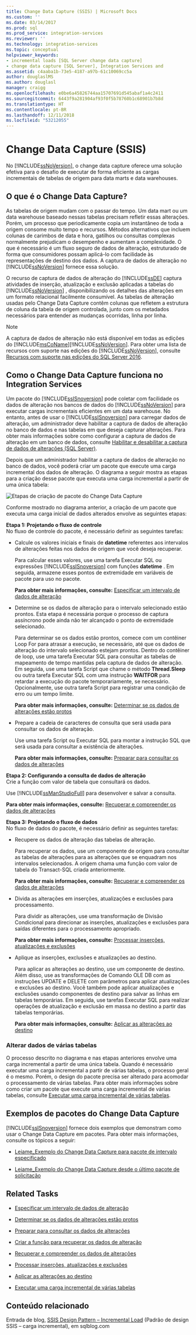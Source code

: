 ```yaml
---
title: Change Data Capture (SSIS) | Microsoft Docs
ms.custom: ''
ms.date: 03/14/2017
ms.prod: sql
ms.prod_service: integration-services
ms.reviewer: ''
ms.technology: integration-services
ms.topic: conceptual
helpviewer_keywords:
- incremental loads [SQL Server change data capture]
- change data capture [SQL Server], Integration Services and
ms.assetid: c4aaba1b-73e5-4187-a97b-61c10069cc5a
author: douglaslMS
ms.author: douglasl
manager: craigg
ms.openlocfilehash: e0be6a45826744aa15707691d545abaf1a4c2411
ms.sourcegitcommit: 6443f9a281904af93f0f5b78760b1c68901b7b8d
ms.translationtype: HT
ms.contentlocale: pt-BR
ms.lasthandoff: 12/11/2018
ms.locfileid: "53212055"
---
```

# <a name="change-data-capture-ssis"></a>Change Data Capture (SSIS)
  No [!INCLUDE[ssNoVersion](../../includes/ssnoversion-md.md)], o change data capture oferece uma solução efetiva para o desafio de executar de forma eficiente as cargas incrementais de tabelas de origem para data marts e data warehouses.  
  
## <a name="what-is-change-data-capture"></a>O que é o Change Data Capture?  
 As tabelas de origem mudam com o passar do tempo. Um data mart ou um data warehouse baseado nessas tabelas precisam refletir essas alterações. Porém, um processo que periodicamente copia um instantâneo de toda a origem consome muito tempo e recursos. Métodos alternativos que incluem colunas de carimbos de data e hora, gatilhos ou consultas complexas normalmente prejudicam o desempenho e aumentam a complexidade. O que é necessário é um fluxo seguro de dados de alteração, estruturado de forma que consumidores possam aplicá-lo com facilidade às representações de destino dos dados. A captura de dados de alteração no [!INCLUDE[ssNoVersion](../../includes/ssnoversion-md.md)] fornece essa solução.  
  
 O recurso de captura de dados de alteração do [!INCLUDE[ssDE](../../includes/ssde-md.md)] captura atividades de inserção, atualização e exclusão aplicadas a tabelas do [!INCLUDE[ssNoVersion](../../includes/ssnoversion-md.md)] , disponibilizando os detalhes das alterações em um formato relacional facilmente consumível. As tabelas de alteração usadas pelo Change Data Capture contêm colunas que refletem a estrutura de coluna da tabela de origem controlada, junto com os metadados necessários para entender as mudanças ocorridas, linha por linha.  
  
> [!NOTE]
>  A captura de dados de alteração não está disponível em todas as edições do [!INCLUDE[msCoName](../../includes/msconame-md.md)][!INCLUDE[ssNoVersion](../../includes/ssnoversion-md.md)]. Para obter uma lista de recursos com suporte nas edições do [!INCLUDE[ssNoVersion](../../includes/ssnoversion-md.md)], consulte [Recursos com suporte nas edições do SQL Server 2016](~/sql-server/editions-and-supported-features-for-sql-server-2016.md).  
  
## <a name="how-change-data-capture-works-in-integration-services"></a>Como o Change Data Capture funciona no Integration Services  
 Um pacote do [!INCLUDE[ssISnoversion](../../includes/ssisnoversion-md.md)] pode coletar com facilidade os dados de alteração nos bancos de dados do [!INCLUDE[ssNoVersion](../../includes/ssnoversion-md.md)] para executar cargas incrementais eficientes em um data warehouse. No entanto, antes de usar o [!INCLUDE[ssISnoversion](../../includes/ssisnoversion-md.md)] para carregar dados de alteração, um administrador deve habilitar a captura de dados de alteração no banco de dados e nas tabelas em que deseja capturar alterações. Para obter mais informações sobre como configurar a captura de dados de alteração em um banco de dados, consulte [Habilitar e desabilitar a captura de dados de alterações &#40;SQL Server&#41;](../../relational-databases/track-changes/enable-and-disable-change-data-capture-sql-server.md).  
  
 Depois que um administrador habilitar a captura de dados de alteração no banco de dados, você poderá criar um pacote que execute uma carga incremental dos dados de alteração. O diagrama a seguir mostra as etapas para a criação desse pacote que executa uma carga incremental a partir de uma única tabela:  
  
 ![Etapas de criação de pacote do Change Data Capture](../../integration-services/change-data-capture/media/cdc-package-creation.gif "Etapas de criação de pacote do Change Data Capture")  
  
 Conforme mostrado no diagrama anterior, a criação de um pacote que executa uma carga inicial de dados alterados envolve as seguintes etapas:  
  
 **Etapa 1: Projetando o fluxo de controle**  
 No fluxo de controle do pacote, é necessário definir as seguintes tarefas:  
  
-   Calcule os valores iniciais e finais de **datetime** referentes aos intervalos de alterações feitas nos dados de origem que você deseja recuperar.  
  
     Para calcular esses valores, use uma tarefa Executar SQL ou expressões [!INCLUDE[ssISnoversion](../../includes/ssisnoversion-md.md)] com funções **datetime** . Em seguida, armazene esses pontos de extremidade em variáveis de pacote para uso no pacote.  
  
     **Para obter mais informações, consulte:** [Especificar um intervalo de dados de alteração](../../integration-services/change-data-capture/specify-an-interval-of-change-data.md)  
  
-   Determine se os dados de alteração para o intervalo selecionado estão prontos. Esta etapa é necessária porque o processo de captura assíncrono pode ainda não ter alcançado o ponto de extremidade selecionado.  
  
     Para determinar se os dados estão prontos, comece com um contêiner Loop For para atrasar a execução, se necessário, até que os dados de alteração do intervalo selecionado estejam prontos. Dentro do contêiner de loop, use uma tarefa Executar SQL para consultar as tabelas de mapeamento de tempo mantidas pela captura de dados de alteração. Em seguida, use uma tarefa Script que chame o método **Thread.Sleep** ou outra tarefa Executar SQL com uma instrução **WAITFOR** para retardar a execução do pacote temporariamente, se necessário. Opcionalmente, use outra tarefa Script para registrar uma condição de erro ou um tempo limite.  
  
     **Para obter mais informações, consulte:** [Determinar se os dados de alterações estão protos](../../integration-services/change-data-capture/determine-whether-the-change-data-is-ready.md)  
  
-   Prepare a cadeia de caracteres de consulta que será usada para consultar os dados de alteração.  
  
     Use uma tarefa Script ou Executar SQL para montar a instrução SQL que será usada para consultar a existência de alterações.  
  
     **Para obter mais informações, consulte:** [Preparar para consultar os dados de alterações](../../integration-services/change-data-capture/prepare-to-query-for-the-change-data.md)  
  
 **Etapa 2: Configurando a consulta de dados de alteração**  
 Crie a função com valor de tabela que consultará os dados.  
  
 Use [!INCLUDE[ssManStudioFull](../../includes/ssmanstudiofull-md.md)] para desenvolver e salvar a consulta.  
  
 **Para obter mais informações, consulte:** [Recuperar e compreender os dados de alterações](../../integration-services/change-data-capture/retrieve-and-understand-the-change-data.md)  
  
 **Etapa 3: Projetando o fluxo de dados**  
 No fluxo de dados do pacote, é necessário definir as seguintes tarefas:  
  
-   Recupere os dados de alteração das tabelas de alteração.  
  
     Para recuperar os dados, use um componente de origem para consultar as tabelas de alterações para as alterações que se enquadram nos intervalos selecionados. A origem chama uma função com valor de tabela do Transact-SQL criada anteriormente.  
  
     **Para obter mais informações, consulte:** [Recuperar e compreender os dados de alterações](../../integration-services/change-data-capture/retrieve-and-understand-the-change-data.md)  
  
-   Divida as alterações em inserções, atualizações e exclusões para processamento.  
  
     Para dividir as alterações, use uma transformação de Divisão Condicional para direcionar as inserções, atualizações e exclusões para saídas diferentes para o processamento apropriado.  
  
     **Para obter mais informações, consulte:** [Processar inserções, atualizações e exclusões](../../integration-services/change-data-capture/process-inserts-updates-and-deletes.md)  
  
-   Aplique as inserções, exclusões e atualizações ao destino.  
  
     Para aplicar as alterações ao destino, use um componente de destino. Além disso, use as transformações de Comando OLE DB com as instruções UPDATE e DELETE com parâmetros para aplicar atualizações e exclusões ao destino. Você também pode aplicar atualizações e exclusões usando componentes de destino para salvar as linhas em tabelas temporárias. Em seguida, use tarefas Executar SQL para realizar operações de atualização e exclusão em massa no destino a partir das tabelas temporárias.  
  
     **Para obter mais informações, consulte:** [Aplicar as alterações ao destino](../../integration-services/change-data-capture/apply-the-changes-to-the-destination.md)  
  
### <a name="change-data-from-multiple-tables"></a>Alterar dados de várias tabelas  
 O processo descrito no diagrama e nas etapas anteriores envolve uma carga incremental a partir de uma única tabela. Quando é necessário executar uma carga incremental a partir de várias tabelas, o processo geral é o mesmo. Porém, o design do pacote precisa ser alterado para acomodar o processamento de várias tabelas. Para obter mais informações sobre como criar um pacote que execute uma carga incremental de várias tabelas, consulte [Executar uma carga incremental de várias tabelas](../../integration-services/change-data-capture/perform-an-incremental-load-of-multiple-tables.md).  
  
## <a name="samples-of-change-data-capture-packages"></a>Exemplos de pacotes do Change Data Capture  
 [!INCLUDE[ssISnoversion](../../includes/ssisnoversion-md.md)] fornece dois exemplos que demonstram como usar o Change Data Capture em pacotes. Para obter mais informações, consulte os tópicos a seguir:  
  
-   [Leiame_Exemplo do Change Data Capture para pacote de intervalo especificado](https://go.microsoft.com/fwlink/?LinkId=133507)  
  
-   [Leiame_Exemplo do Change Data Capture desde o último pacote de solicitação](https://go.microsoft.com/fwlink/?LinkId=133508)  
  
## <a name="related-tasks"></a>Related Tasks  
  
-   [Especificar um intervalo de dados de alteração](../../integration-services/change-data-capture/specify-an-interval-of-change-data.md)  
  
-   [Determinar se os dados de alterações estão protos](../../integration-services/change-data-capture/determine-whether-the-change-data-is-ready.md)  
  
-   [Preparar para consultar os dados de alterações](../../integration-services/change-data-capture/prepare-to-query-for-the-change-data.md)  
  
-   [Criar a função para recuperar os dados de alteração](../../integration-services/change-data-capture/create-the-function-to-retrieve-the-change-data.md)  
  
-   [Recuperar e compreender os dados de alterações](../../integration-services/change-data-capture/retrieve-and-understand-the-change-data.md)  
  
-   [Processar inserções, atualizações e exclusões](../../integration-services/change-data-capture/process-inserts-updates-and-deletes.md)  
  
-   [Aplicar as alterações ao destino](../../integration-services/change-data-capture/apply-the-changes-to-the-destination.md)  
  
-   [Executar uma carga incremental de várias tabelas](../../integration-services/change-data-capture/perform-an-incremental-load-of-multiple-tables.md)  
  
## <a name="related-content"></a>Conteúdo relacionado  
 Entrada de blog, [SSIS Design Pattern – Incremental Load](https://go.microsoft.com/fwlink/?LinkId=217679) (Padrão de design SSIS – carga incremental), em sqlblog.com  
  
  

